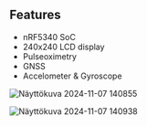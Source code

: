 ## Features
- nRF5340 SoC
- 240x240 LCD display
- Pulseoximetry
- GNSS
- Accelometer & Gyroscope


![Näyttökuva 2024-11-07 140855](https://github.com/user-attachments/assets/3e4a0493-effa-4a43-9a98-7e726a1ff0f7)


![Näyttökuva 2024-11-07 140938](https://github.com/user-attachments/assets/bccff6ed-9834-464d-a9cd-e1d65dc4d7d7)
